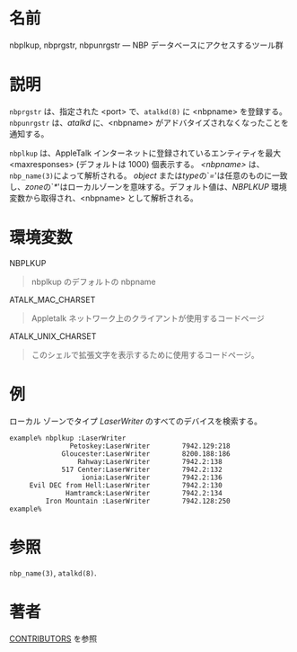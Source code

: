# 名前

nbplkup, nbprgstr, nbpunrgstr — NBP データベースにアクセスするツール群

# 説明

`nbprgstr` は、指定された \<port\> で、`atalkd(8)` に \<nbpname\>
を登録する。`nbpunrgstr` は、*atalkd* に、\<nbpname\>
がアドバタイズされなくなったことを通知する。

`nbplkup` は、AppleTalk インターネットに登録されているエンティティを最大
\<maxresponses\> (デフォルトは 1000) 個表示する。 *\<nbpname\>*
は、`nbp_name(3)`によって解析される。 *object*
または*type*の\`*=*'は任意のものに一致し、*zone*の\`*\**'はローカルゾーンを意味する。デフォルト値は、*NBPLKUP*
環境変数から取得され、\<nbpname\> として解析される。

# 環境変数

NBPLKUP

> nbplkup のデフォルトの nbpname

ATALK_MAC_CHARSET

> Appletalk ネットワーク上のクライアントが使用するコードページ

ATALK_UNIX_CHARSET

> このシェルで拡張文字を表示するために使用するコードページ。

# 例

ローカル ゾーンでタイプ *LaserWriter* のすべてのデバイスを検索する。

    example% nbplkup :LaserWriter
                   Petoskey:LaserWriter        7942.129:218
                 Gloucester:LaserWriter        8200.188:186
                     Rahway:LaserWriter        7942.2:138
                 517 Center:LaserWriter        7942.2:132
                      ionia:LaserWriter        7942.2:136
         Evil DEC from Hell:LaserWriter        7942.2:130
                  Hamtramck:LaserWriter        7942.2:134
             Iron Mountain :LaserWriter        7942.128:250
    example%

# 参照

`nbp_name(3)`, `atalkd(8)`.

# 著者

[CONTRIBUTORS](https://netatalk.io/contributors) を参照
